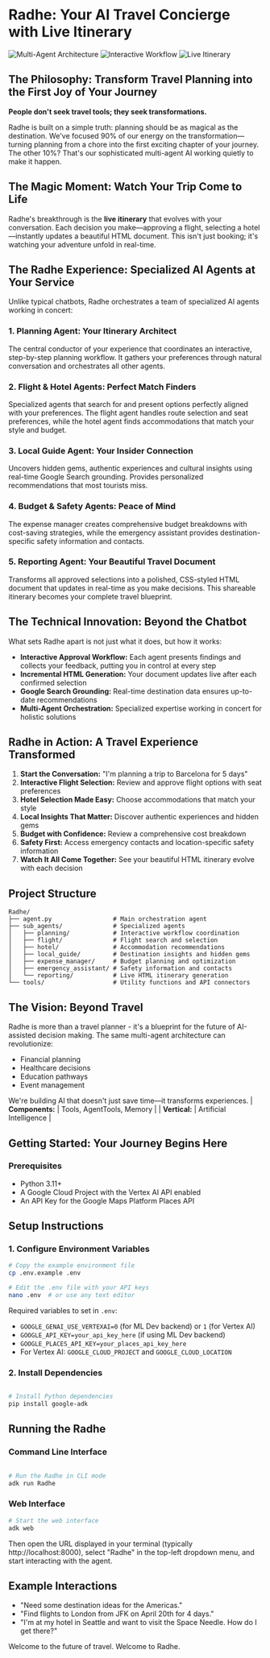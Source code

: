 # Radhe: Your AI Travel Concierge with Live Itinerary

![Multi-Agent Architecture](https://img.shields.io/badge/Architecture-Multi--Agent-green)
![Interactive Workflow](https://img.shields.io/badge/Experience-Interactive-blue)
![Live Itinerary](https://img.shields.io/badge/Feature-Real--Time_HTML-orange)

## The Philosophy: Transform Travel Planning into the First Joy of Your Journey

**People don't seek travel tools; they seek transformations.**

Radhe is built on a simple truth: planning should be as magical as the destination. We've focused 90% of our energy on the transformation—turning planning from a chore into the first exciting chapter of your journey. The other 10%? That's our sophisticated multi-agent AI working quietly to make it happen.

## The Magic Moment: Watch Your Trip Come to Life

Radhe's breakthrough is the **live itinerary** that evolves with your conversation. Each decision you make—approving a flight, selecting a hotel—instantly updates a beautiful HTML document. This isn't just booking; it's watching your adventure unfold in real-time.

## The Radhe Experience: Specialized AI Agents at Your Service

Unlike typical chatbots, Radhe orchestrates a team of specialized AI agents working in concert:

### 1. Planning Agent: Your Itinerary Architect

The central conductor of your experience that coordinates an interactive, step-by-step planning workflow. It gathers your preferences through natural conversation and orchestrates all other agents.

### 2. Flight & Hotel Agents: Perfect Match Finders

Specialized agents that search for and present options perfectly aligned with your preferences. The flight agent handles route selection and seat preferences, while the hotel agent finds accommodations that match your style and budget.

### 3. Local Guide Agent: Your Insider Connection

Uncovers hidden gems, authentic experiences and cultural insights using real-time Google Search grounding. Provides personalized recommendations that most tourists miss.

### 4. Budget & Safety Agents: Peace of Mind

The expense manager creates comprehensive budget breakdowns with cost-saving strategies, while the emergency assistant provides destination-specific safety information and contacts.

### 5. Reporting Agent: Your Beautiful Travel Document

Transforms all approved selections into a polished, CSS-styled HTML document that updates in real-time as you make decisions. This shareable itinerary becomes your complete travel blueprint.

## The Technical Innovation: Beyond the Chatbot

What sets Radhe apart is not just what it does, but how it works:

* **Interactive Approval Workflow:** Each agent presents findings and collects your feedback, putting you in control at every step
* **Incremental HTML Generation:** Your document updates live after each confirmed selection
* **Google Search Grounding:** Real-time destination data ensures up-to-date recommendations
* **Multi-Agent Orchestration:** Specialized expertise working in concert for holistic solutions

## Radhe in Action: A Travel Experience Transformed

1. **Start the Conversation:** "I'm planning a trip to Barcelona for 5 days"
2. **Interactive Flight Selection:** Review and approve flight options with seat preferences
3. **Hotel Selection Made Easy:** Choose accommodations that match your style
4. **Local Insights That Matter:** Discover authentic experiences and hidden gems
5. **Budget with Confidence:** Review a comprehensive cost breakdown
6. **Safety First:** Access emergency contacts and location-specific safety information
7. **Watch It All Come Together:** See your beautiful HTML itinerary evolve with each decision

## Project Structure

```
Radhe/
├── agent.py                 # Main orchestration agent
├── sub_agents/              # Specialized agents
│   ├── planning/            # Interactive workflow coordination
│   ├── flight/              # Flight search and selection
│   ├── hotel/               # Accommodation recommendations
│   ├── local_guide/         # Destination insights and hidden gems
│   ├── expense_manager/     # Budget planning and optimization
│   ├── emergency_assistant/ # Safety information and contacts
│   └── reporting/           # Live HTML itinerary generation
└── tools/                   # Utility functions and API connectors
```

## The Vision: Beyond Travel

Radhe is more than a travel planner - it's a blueprint for the future of AI-assisted decision making. The same multi-agent architecture can revolutionize:

* Financial planning
* Healthcare decisions
* Education pathways
* Event management

We're building AI that doesn't just save time—it transforms experiences.
| **Components:**  | Tools, AgentTools, Memory |
| **Vertical:**  | Artificial Intelligence |

## Getting Started: Your Journey Begins Here

### Prerequisites

- Python 3.11+
- A Google Cloud Project with the Vertex AI API enabled
- An API Key for the Google Maps Platform Places API

## Setup Instructions


### 1. Configure Environment Variables

```bash
# Copy the example environment file
cp .env.example .env

# Edit the .env file with your API keys
nano .env  # or use any text editor
```

Required variables to set in `.env`:
- `GOOGLE_GENAI_USE_VERTEXAI=0` (for ML Dev backend) or `1` (for Vertex AI)
- `GOOGLE_API_KEY=your_api_key_here` (if using ML Dev backend)
- `GOOGLE_PLACES_API_KEY=your_places_api_key_here`
- For Vertex AI: `GOOGLE_CLOUD_PROJECT` and `GOOGLE_CLOUD_LOCATION`

### 2. Install Dependencies

```bash

# Install Python dependencies
pip install google-adk
```

## Running the Radhe

### Command Line Interface

```bash

# Run the Radhe in CLI mode
adk run Radhe
```

### Web Interface

```bash
# Start the web interface
adk web
```

Then open the URL displayed in your terminal (typically http://localhost:8000), select "Radhe" in the top-left dropdown menu, and start interacting with the agent.

## Example Interactions

- "Need some destination ideas for the Americas."
- "Find flights to London from JFK on April 20th for 4 days."
- "I'm at my hotel in Seattle and want to visit the Space Needle. How do I get there?"

Welcome to the future of travel. Welcome to Radhe.
